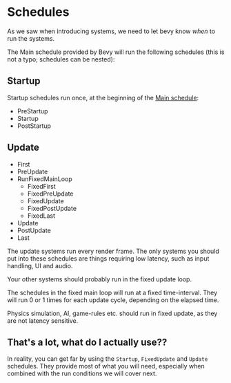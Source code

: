 # Schedules

As we saw when introducing systems, we need to let bevy know *when* to run the systems.

The Main schedule provided by Bevy will run the following schedules (this is not a typo; schedules can be nested):

## Startup

Startup schedules run once, at the beginning of the [Main schedule](https://docs.rs/bevy/latest/bevy/prelude/struct.Main.html):

* PreStartup
* Startup
* PostStartup

## Update

* First
* PreUpdate
* RunFixedMainLoop 
  * FixedFirst
  * FixedPreUpdate
  * FixedUpdate
  * FixedPostUpdate
  * FixedLast
* Update
* PostUpdate
* Last

The update systems run every render frame.
The only systems you should put into these schedules are things requiring low latency, such as input handling, UI and audio.

Your other systems should probably run in the fixed update loop.

The schedules in the fixed main loop will run at a fixed time-interval.
They will run 0 or 1 times for each update cycle, depending on the elapsed time.

Physics simulation, AI, game-rules etc. should run in fixed update, as they are not latency sensitive.

## That's a lot, what do I actually use??

In reality, you can get far by using the `Startup`, `FixedUpdate` and `Update` schedules.
They provide most of what you will need, especially when combined with the run conditions we will cover next.

